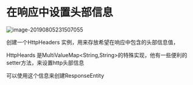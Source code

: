 # 在响应中设置头部信息

![image-20190805231507055](https://zszblog.oss-cn-beijing.aliyuncs.com/zszblog/blogimage-master/img/image-20190805231507055.png)

创建一个HttpHeaders 实例，用来存放希望在响应中包含的头部信息值，

HttpHeards 是MultiValueMap<String,String>的特殊实现，他有一些便利的setter方法，来设置http头部信息

可以使用这个信息来创建ResponseEntity 

